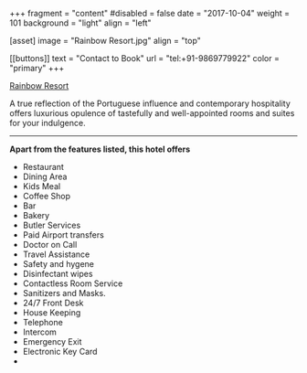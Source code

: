  +++
fragment = "content"
#disabled = false
date = "2017-10-04"
weight = 101
background = "light"
align = "left"

[asset]
  image = "Rainbow Resort.jpg"
  align = "top"

 [[buttons]]
  text = "Contact to Book"
  url = "tel:+91-9869779922"
  color = "primary"
+++


  <u>Rainbow Resort</u><p>
 A true reflection of the Portuguese influence and contemporary hospitality offers luxurious opulence of tastefully and well-appointed rooms and suites for your indulgence.
***
**Apart from the features listed, this hotel offers**
- Restaurant
- Dining Area
- Kids Meal
- Coffee Shop
- Bar
- Bakery
- Butler Services
- Paid Airport transfers
- Doctor on Call
- Travel Assistance
- Safety and hygene
- Disinfectant wipes
- Contactless Room Service
- Sanitizers and Masks.
- 24/7 Front Desk
- House Keeping
- Telephone
- Intercom
- Emergency Exit
- Electronic Key Card
- 